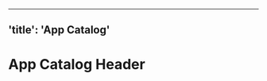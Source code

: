 <!-- ##DOCS-SOURCER-START
{"sourcePlugin":"Local File Copier","hash":"97acc9a7fd95fef794643119aaada96c"}
##DOCS-SOURCER-END -->

---
'title': 'App Catalog'
---

# App Catalog Header
